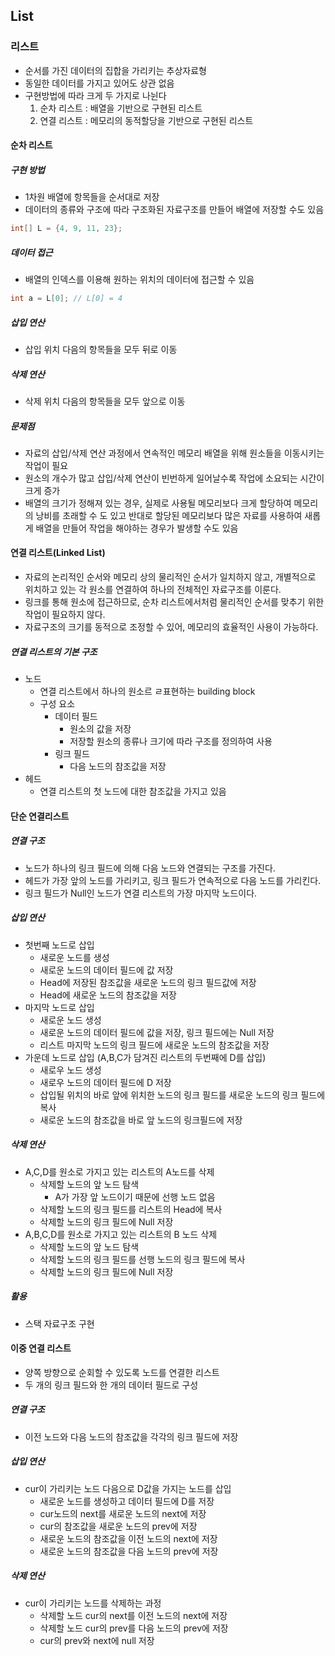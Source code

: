 ## List

### 리스트

- 순서를 가진 데이터의 집합을 가리키는 추상자료형
- 동일한 데이터를 가지고 있어도 상관 없음
- 구현방법에 따라 크게 두 가지로 나뉜다
  1. 순차 리스트 : 배열을 기반으로 구현된 리스트
  2. 연결 리스트 : 메모리의 동적할당을 기반으로 구현된 리스트
 
#### 순차 리스트

##### 구현 방법

- 1차원 배열에 항목들을 순서대로 저장
- 데이터의 종류와 구조에 따라 구조화된 자료구조를 만들어 배열에 저장할 수도 있음

```java
int[] L = {4, 9, 11, 23};
```

##### 데이터 접근

- 배열의 인덱스를 이용해 원하는 위치의 데이터에 접근할 수 있음

```java
int a = L[0]; // L[0] = 4
```

##### 삽입 연산

- 삽입 위치 다음의 항목들을 모두 뒤로 이동

##### 삭제 연산

- 삭제 위치 다음의 항목들을 모두 앞으로 이동

##### 문제점

-  자료의 삽입/삭제 연산 과정에서 연속적인 메모리 배열을 위해 원소들을 이동시키는 작업이 필요
-  원소의 개수가 많고 삽입/삭제 연산이 빈번하게 일어날수록 작업에 소요되는 시간이 크게 증가
-  배열의 크기가 정해져 있는 경우, 실제로 사용될 메모리보다 크게 할당하여 메모리의 낭비를 초래할 수 도 있고 반대로 할당된 메모리보다 많은 자료를 사용하여 새롭게 배열을 만들어 작업을 해야하는 경우가 발생할 수도 있음

#### 연결 리스트(Linked List)

- 자료의 논리적인 순서와 메모리 상의 물리적인 순서가 일치하지 않고, 개별적으로 위치하고 있는 각 원소를 연결하여 하나의 전체적인 자료구조를 이룬다.
- 링크를 통해 원소에 접근하므로, 순차 리스트에서처럼 물리적인 순서를 맞추기 위한 작업이 필요하지 않다.
- 자료구조의 크기를 동적으로 조정할 수 있어, 메모리의 효율적인 사용이 가능하다.

##### 연결 리스트의 기본 구조

- 노드
  - 연결 리스트에서 하나의 원소르 ㄹ표현하는 building block
  - 구성 요소
    - 데이터 필드
      - 원소의 값을 저장
      - 저장할 원소의 종류나 크기에 따라 구조를 정의하여 사용
    - 링크 필드
      - 다음 노드의 참조값을 저장
- 헤드
  - 연결 리스트의 첫 노드에 대한 참조값을 가지고 있음

#### 단순 연결리스트

##### 연결 구조
- 노드가 하나의 링크 필드에 의해 다음 노드와 연결되는 구조를 가진다.
- 헤드가 가장 앞의 노드를 가리키고, 링크 필드가 연속적으로 다음 노드를 가리킨다.
- 링크 필드가 Null인 노드가 연결 리스트의 가장 마지막 노드이다.

##### 삽입 연산
- 첫번째 노드로 삽입
  - 새로운 노드를 생성
  - 새로운 노드의 데이터 필드에 값 저장
  - Head에 저장된 참조값을 새로운 노드의 링크 필드값에 저장
  - Head에 새로운 노드의 참조값을 저장
- 마지막 노드로 삽입
  - 새로운 노드 생성
  - 새로운 노드의 데이터 필드에 값을 저장, 링크 필드에는 Null 저장
  - 리스트 마지막 노드의 링크 필드에 새로운 노드의 참조값을 저장
- 가운데 노드로 삽입 (A,B,C가 담겨진 리스트의 두번째에 D를 삽입)
  - 새로우 노드 생성
  - 새로우 노드의 데이터 필드에 D 저장
  - 삽입될 위치의 바로 앞에 위치한 노드의 링크 필드를 새로운 노드의 링크 필드에 복사
  - 새로운 노드의 참조값을 바로 앞 노드의 링크필드에 저장

##### 삭제 연산
- A,C,D를 원소로 가지고 있는 리스트의 A노드를 삭제
  - 삭제할 노드의 앞 노드 탐색 
    - A가 가장 앞 노드이기 때문에 선행 노드 없음
  - 삭제할 노드의 링크 필드를 리스트의 Head에 복사
  - 삭제할 노드의 링크 필드에 Null 저장
- A,B,C,D를 원소로 가지고 있는 리스트의 B 노드 삭제
  - 삭제할 노드의 앞 노드 탐색
  - 삭제할 노드의 링크 필드를 선행 노드의 링크 필드에 복사
  - 삭제할 노드의 링크 필드에 Null 저장

##### 활용
- 스택 자료구조 구현

#### 이중 연결 리스트

- 양쪽 방향으로 순회할 수 있도록 노드를 연결한 리스트
- 두 개의 링크 필드와 한 개의 데이터 필드로 구성

##### 연결 구조

- 이전 노드와 다음 노드의 참조값을 각각의 링크 필드에 저장

##### 삽입 연산
- cur이 가리키는 노드 다음으로 D값을 가지는 노드를 삽입
  - 새로운 노드를 생성하고 데이터 필드에 D를 저장
  - cur노드의 next를 새로운 노드의 next에 저장
  - cur의 참조값을 새로운 노드의 prev에 저장
  - 새로운 노드의 참조값을 이전 노드의 next에 저장
  - 새로운 노드의 참조값을 다음 노드의 prev에 저장

##### 삭제 연산
- cur이 가리키는 노드를 삭제하는 과정
  - 삭제할 노드 cur의 next를 이전 노드의 next에 저장
  - 삭제할 노드 cur의 prev를 다음 노드의 prev에 저장
  - cur의 prev와 next에 null 저장
